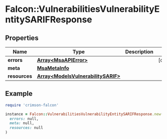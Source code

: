 # Falcon::VulnerabilitiesVulnerabilityEntitySARIFResponse

## Properties

| Name | Type | Description | Notes |
| ---- | ---- | ----------- | ----- |
| **errors** | [**Array&lt;MsaAPIError&gt;**](MsaAPIError.md) |  | [optional] |
| **meta** | [**MsaMetaInfo**](MsaMetaInfo.md) |  |  |
| **resources** | [**Array&lt;ModelsVulnerabilitySARIF&gt;**](ModelsVulnerabilitySARIF.md) |  |  |

## Example

```ruby
require 'crimson-falcon'

instance = Falcon::VulnerabilitiesVulnerabilityEntitySARIFResponse.new(
  errors: null,
  meta: null,
  resources: null
)
```

